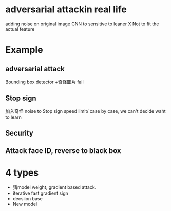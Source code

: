 # adversarial attackin real life
adding noise on original image
CNN to sensitive to leaner X 
Not to fit the actual feature
# Example
## adversarial attack
Bounding box detector
+奇怪圖片 fail 
## Stop sign 
加入奇怪 noise to Stop sign
speed limit/ case by case, we can't decide waht to learn
## Security
Attack face ID, reverse to black box
-----------
# 4 types
- 猜model weight, gradient based attack. 
- iterative fast gradient sign
- decsiion base
- New model 

<!--stackedit_data:
eyJoaXN0b3J5IjpbLTE1MTAyMzU0MTRdfQ==
-->